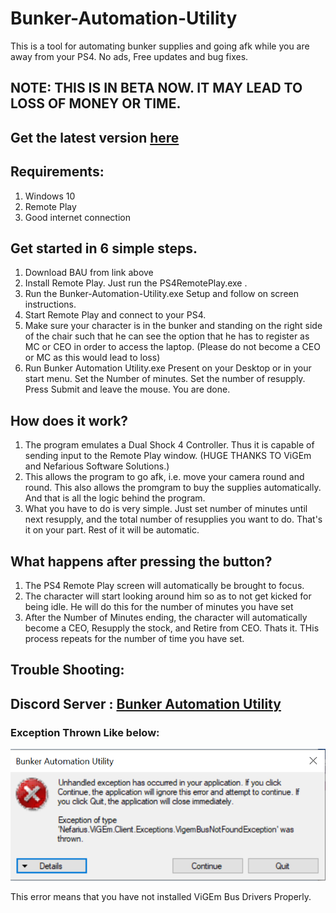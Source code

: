 # Bunker-Automation-Utility
This is a tool for automating bunker supplies and going afk while you are away from your PS4. No ads, Free updates and bug fixes.

## NOTE: THIS IS IN BETA NOW. IT MAY LEAD TO LOSS OF MONEY OR TIME.
## Get the latest version [here](https://github.com/Chiggy-Playz/Bunker-Automation-Utility/releases/download/v1.0Beta/Bunker.Automation.Utility.exe) 

## Requirements:
1. Windows 10
2. Remote Play
3. Good internet connection

## Get started in 6 simple steps. 

1. Download BAU from link above
2. Install Remote Play. Just run the PS4RemotePlay.exe .
3. Run the Bunker-Automation-Utility.exe Setup and follow on screen instructions.
4. Start Remote Play and connect to your PS4.
5. Make sure your character is in the bunker and standing on the right side of the chair such that he can see the option that he has to register as MC or CEO in order to access the laptop. (Please do not become a CEO or MC as this would lead to loss)
6. Run Bunker Automation Utility.exe Present on your Desktop or in your start menu. Set the Number of minutes. Set the number of resupply. Press Submit and leave the mouse. You are done. 

## How does it work?

1. The program emulates a Dual Shock 4 Controller. Thus it is capable of sending input to the Remote Play window. (HUGE THANKS TO ViGEm and Nefarious Software Solutions.)
2. This allows the program to go afk, i.e. move your camera round and round. This also allows the promgram to buy the supplies automatically. And that is all the logic behind the program.
3. What you have to do is very simple. Just set number of minutes until next resupply, and the total number of resupplies you want to do. That's it on your part. Rest of it will be automatic.

## What happens after pressing the button?

1. The PS4 Remote Play screen will automatically be brought to focus.
2. The character will start looking around him so as to not get kicked for being idle. He will do this for the number of minutes you have set
3. After the Number of Minutes ending, the character will automatically become a CEO, Resupply the stock, and Retire from CEO. Thats it. THis process repeats for the number of time you have set.

## Trouble Shooting:


## Discord Server : [Bunker Automation Utility](https://discord.gg/hudxAAE)
### Exception Thrown Like below:

![](Images/Exception.PNG)

This error means that you have not installed ViGEm Bus Drivers Properly.
